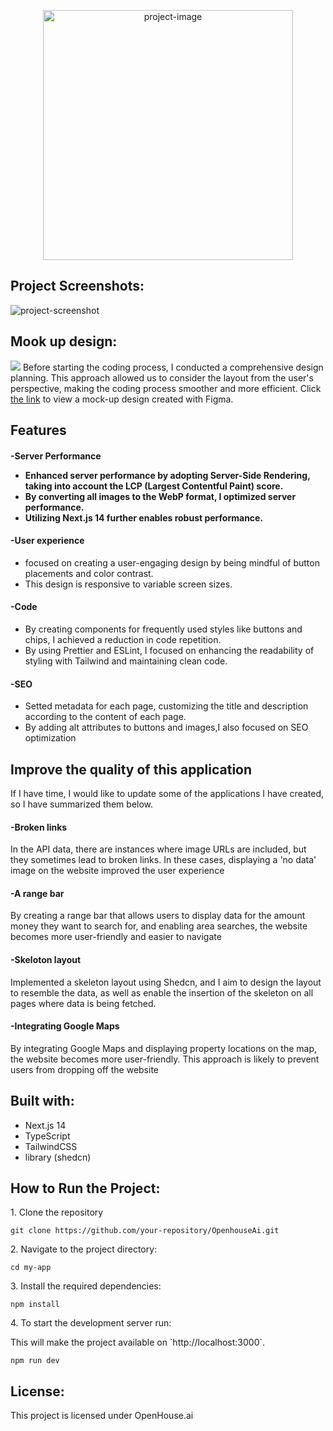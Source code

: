 <p align="center"><img src="https://ik.imagekit.io/atcan/logo.png?updatedAt=1703341259697" alt="project-image" width="400"></p>

<h2>Project Screenshots:</h2>
<img src="https://ik.imagekit.io/atcan/Group%2030.png?updatedAt=1703341638927" alt="project-screenshot" />

<h2>Mook up design:</h2>
<img src="https://ik.imagekit.io/atcan/Screenshot%202023-12-23%20at%207.17.45%20AM.png?updatedAt=1703344748091" />
Before starting the coding process, I conducted a comprehensive design planning. This approach allowed us to consider the layout from the user's perspective, making the coding process smoother and more efficient.
Click <a href="https://www.figma.com/file/ZvYeBhjSKfQpsPuiwOs90f/Untitled?type=design&node-id=0%3A1&mode=design&t=3ulXoOYxRMrOX1hg-1" alt="figma-link" >the link</a> to view a mock-up design created with Figma.
  
<h2>Features</h2>
<h4>-Server Performance</p>
<ul>
<li>Enhanced server performance by adopting Server-Side Rendering, taking into account the LCP (Largest Contentful Paint) score.</li>
<li>By converting all images to the WebP format, I optimized server performance.</li>
<li>Utilizing Next.js 14 further enables robust performance.</li>
</ul>

<h4>-User experience</h4>
<ul>
<li>focused on creating a user-engaging design by being mindful of button placements and color contrast.</li>
<li>This design is responsive to variable screen sizes.</li>
</ul>

<h4>-Code</h4>
<ul>
<li>By creating components for frequently used styles like buttons and chips, I achieved a reduction in code repetition.</li>
<li>By using Prettier and ESLint, I focused on enhancing the readability of styling with Tailwind and maintaining clean code.</li>
</ul>

<h4>-SEO</h4>
<ul>
<li>Setted metadata for each page, customizing the title and description according to the content of each page. </li>
<li>By adding alt attributes to buttons and images,I also focused on SEO optimization</li>
</ul>

<h2>Improve the quality of this application</h2>
If I have time, I would like to update some of the applications I have created, so I have summarized them below.
<h4>-Broken links</h4>
<p>In the API data, there are instances where image URLs are included, but they sometimes lead to broken links. In these cases, displaying a 'no data' image on the website improved the user experience</p>

<h4>-A range bar</h4>
<p>By creating a range bar that allows users to display data for the amount money they want to search for, and enabling area searches, the website becomes more user-friendly and easier to navigate</p>

<h4>-Skeloton layout</h4>
<p>Implemented a skeleton layout using Shedcn, and I aim to design the layout to resemble the data, as well as enable the insertion of the skeleton on all pages where data is being fetched.</p>

<h4>-Integrating Google Maps</h4>
<p>By integrating Google Maps and displaying property locations on the map, the website becomes more user-friendly. This approach is likely to prevent users from dropping off the website</p>


<h2>Built with:</h2>
<ul>
<li>Next.js 14</li>
<li>TypeScript</li>
<li>TailwindCSS</li>
<li>library (shedcn)</li>
</ul>


<h2>How to Run the Project:</h2>

<p>1. Clone the repository</p>

```
git clone https://github.com/your-repository/OpenhouseAi.git
```

<p>2. Navigate to the project directory:</p>

```
cd my-app
```

<p>3. Install the required dependencies:</p>

```
npm install
```

<p>4. To start the development server run:</p>
<p>This will make the project available on `http://localhost:3000`.</p>

```
npm run dev
```

<h2>License:</h2>

This project is licensed under OpenHouse.ai
